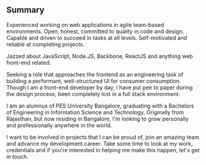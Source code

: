 ## Summary

Experienced working on web applications in agile team-based environments. Open, honest, committed to quality in code and design. Capable and driven to succeed in tasks at all levels. Self-motivated and reliable at completing projects.

Jazzed about JavaScript, Node.JS, Backbone, ReactJS and anything web front-end related.

Seeking a role that approaches the frontend as an engineering task of building a performant, well-structured UI for consumer consumption.
Though I am a front-end developer by day, I have put pen to paper during the design process, been completely lost in a full stack environment.

I am an alumnus of PES University Bangalore, graduating with a Bachelors of Engineering in Information Science and Technology. Originally from Rajasthan, but now residing in Bangalore, I'm looking to grow personally and professionally anywhere in the world.

I want to be involved in projects that I can be proud of, join an amazing team and advance my development career. Take some time to look at my work, credentials and if you're interested in helping me make this happen, let's get in touch.
